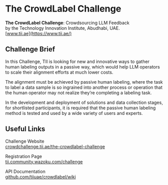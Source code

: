 # The CrowdLabel Challenge

 **The CrowdLabel Challenge**: Crowdsourcing LLM Feedback \
 by the Technology Innovation Institute, Abudhabi, UAE. \
 [www.tii.ae](https://www.tii.ae/)

## Challenge Brief
 In this Challenge, TII is looking for new and innovative ways to gather human labeling outputs in a passive way, which would help LLM operators to scale their alignment efforts at much lower costs.

 The alignment must be achieved by passive human labeling, where the task to label a data sample is so ingrained into another process or operation that the human operator may not realize they’re completing a labeling task.

 In the development and deployment of solutions and data collection stages, for shortlisted participants, it is required that the passive human labeling method is tested and used by a wide variety of users and experts.

## Useful Links

 Challenge Website\
 [crowdchallenge.tii.ae/the-crowdlabel-challenge](https://crowdchallenge.tii.ae/the-crowdlabel-challenge)

 Registration Page\
 [tii.community.wazoku.com/challenge](https://tii.community.wazoku.com/challenge/d960068fccf7422aaf2824d3e120b289)

 API Documentation\
 [github.com/tiiuae/crowdlabel/wiki](https://github.com/tiiuae/crowdlabel/wiki)
